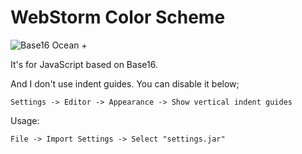 # WebStorm Color Scheme

![Base16 Ocean +](https://github.com/golbin/webstorm-color-scheme/blob/master/screenshot.png?raw=true "Base16 Ocean +")

It's for JavaScript based on Base16.

And I don't use indent guides. You can disable it below;

    Settings -> Editor -> Appearance -> Show vertical indent guides

Usage:

    File -> Import Settings -> Select "settings.jar"

